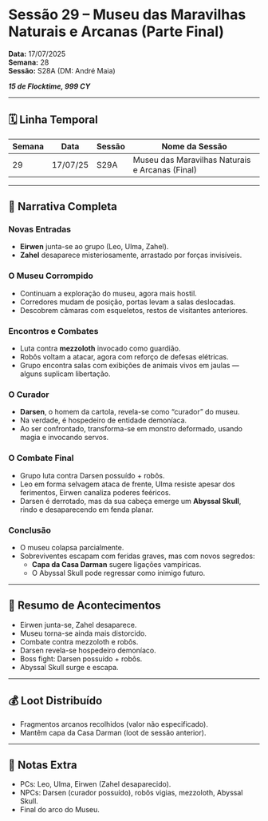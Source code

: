 # Sessão 29 – Museu das Maravilhas Naturais e Arcanas (Parte Final)  
**Data:** 17/07/2025  
**Semana:** 28  
**Sessão:** S28A (DM: André Maia)  

***15 de Flocktime, 999 CY***

---
## 🗓 Linha Temporal
| Semana | Data     | Sessão | Nome da Sessão                                  |
| ------ | -------- | ------ | ----------------------------------------------- |
| 29     | 17/07/25 | S29A   | Museu das Maravilhas Naturais e Arcanas (Final) |

---

## 📖 Narrativa Completa

### Novas Entradas
- **Eirwen** junta-se ao grupo (Leo, Ulma, Zahel).  
- **Zahel** desaparece misteriosamente, arrastado por forças invisíveis.  

### O Museu Corrompido
- Continuam a exploração do museu, agora mais hostil.  
- Corredores mudam de posição, portas levam a salas deslocadas.  
- Descobrem câmaras com esqueletos, restos de visitantes anteriores.  

### Encontros e Combates
- Luta contra **mezzoloth** invocado como guardião.  
- Robôs voltam a atacar, agora com reforço de defesas elétricas.  
- Grupo encontra salas com exibições de animais vivos em jaulas — alguns suplicam libertação.  

### O Curador
- **Darsen**, o homem da cartola, revela-se como “curador” do museu.  
- Na verdade, é hospedeiro de entidade demoníaca.  
- Ao ser confrontado, transforma-se em monstro deformado, usando magia e invocando servos.  

### O Combate Final
- Grupo luta contra Darsen possuído + robôs.  
- Leo em forma selvagem ataca de frente, Ulma resiste apesar dos ferimentos, Eirwen canaliza poderes feéricos.  
- Darsen é derrotado, mas da sua cabeça emerge um **Abyssal Skull**, rindo e desaparecendo em fenda planar.  

### Conclusão
- O museu colapsa parcialmente.  
- Sobreviventes escapam com feridas graves, mas com novos segredos:  
  - **Capa da Casa Darman** sugere ligações vampíricas.  
  - O Abyssal Skull pode regressar como inimigo futuro.  

---

## 🎲 Resumo de Acontecimentos
- Eirwen junta-se, Zahel desaparece.  
- Museu torna-se ainda mais distorcido.  
- Combate contra mezzoloth e robôs.  
- Darsen revela-se hospedeiro demoníaco.  
- Boss fight: Darsen possuído + robôs.  
- Abyssal Skull surge e escapa.  

---

## 💰 Loot Distribuído
- Fragmentos arcanos recolhidos (valor não especificado).  
- Mantêm capa da Casa Darman (loot de sessão anterior).  

---

## 🧾 Notas Extra
- PCs: Leo, Ulma, Eirwen (Zahel desaparecido).  
- NPCs: Darsen (curador possuído), robôs vigias, mezzoloth, Abyssal Skull.  
- Final do arco do Museu.  
